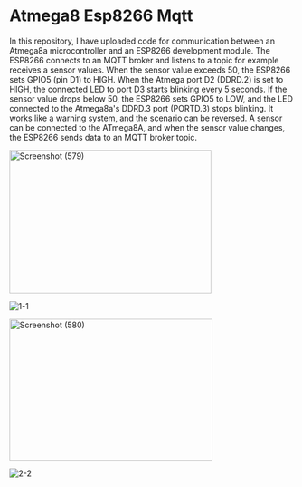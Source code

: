 # Atmega8 Esp8266 Mqtt
In this repository, I have uploaded code for communication between an Atmega8a microcontroller and an ESP8266 development module. The ESP8266 connects to an MQTT broker and listens to a topic for example receives a sensor values. When the sensor value exceeds 50, the ESP8266 sets GPIO5 (pin D1) to HIGH. When the Atmega port D2 (DDRD.2) is set to HIGH, the connected LED  to port D3 starts blinking every 5 seconds. If the sensor value drops below 50, the ESP8266 sets GPIO5 to LOW, and the LED connected to the Atmega8a's DDRD.3 port (PORTD.3) stops blinking. It works like a warning system, and the scenario can be reversed. A sensor can be connected to the ATmega8A, and when the sensor value changes, the ESP8266 sends data to an MQTT broker topic. 

<img width="357" height="253" alt="Screenshot (579)" src="https://github.com/user-attachments/assets/016ef361-c4e9-4018-a4ee-abcc380e90ef" />

![1-1](https://github.com/user-attachments/assets/58a44bc6-823f-42d6-a2eb-9dfdb8642a12)

<img width="359" height="250" alt="Screenshot (580)" src="https://github.com/user-attachments/assets/823c957c-5cc7-403c-bc98-26728c8040ef" />

![2-2](https://github.com/user-attachments/assets/7941e6a6-876d-4f51-a489-26cc20172b0b)

